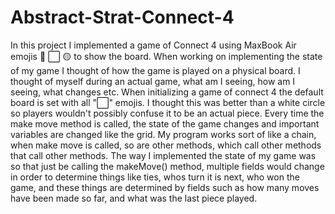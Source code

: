 # Abstract-Strat-Connect-4
In this project I implemented a game of Connect 4 using MaxBook Air emojis 🔴 ⬜️ 🟡 to show the board. When working on implementing the state of my game I thought of how the game is played on a physical board. I thought of myself during an actual game, what am I seeing, how am I seeing, what changes etc. When initializing a game of connect 4 the default board is set with all "⬜️" emojis. I thought this was better than a white circle so players wouldn't possibly confuse it to be an actual piece. Every time the make move method is called, the state of the game changes and important variables are changed like the grid. My program works sort of like a chain, when make move is called, so are other methods, which call other methods that call other methods. The way I implemented the state of my game was so that just be calling the makeMove() method, multiple fields would change in order to determine things like ties, whos turn it is next, who won the game, and these things are determined by fields such as how many moves have been made so far, and what was the last piece played.
